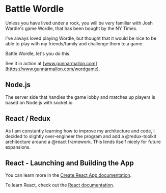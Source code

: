 # Battle Wordle

Unless you have lived under a rock, you will be very familiar with Josh Wardle's game Wordle, that has been bought by the NY Times.

I've always loved playing Wordle, but thought that it would be nice to be able to play with my friends/family and challenge them to a game.

Battle Wordle, let's you do this. 

See it in action at [www.gunnarmallon.com](https://www.gunnarmallon.com/wordgame).

## Node.js

The server side that handles the game lobby and matches up players is based on Node.js with socket.io

## React / Redux

As I am constantly learning how to improve my architecture and code, I decided to slightly over-engineer the program and add a @redux-toolkit architecture around a @react framework. This lends itself nicely for future expansions.

## React - Launching and Building the App

You can learn more in the [Create React App documentation](https://facebook.github.io/create-react-app/docs/getting-started).

To learn React, check out the [React documentation](https://reactjs.org/).

